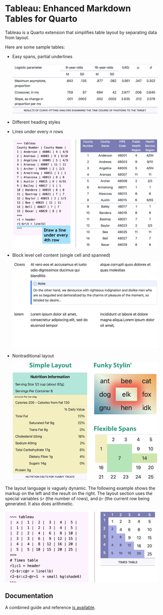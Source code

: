 # Tableau: Enhanced Markdown Tables for Quarto

Tableau is a Quarto extension that simplifies table layout by separating
data from layout.

Here are some sample tables:

* Easy spans, partial underlines

  ![An APA Style table](README_ASSETS/apa.png)

* Different heading styles
* Lines under every _n_ rows

  ![County data](README_ASSETS/counties.png)

* Block level cell content (single cell and spanned)

  ![Lorem](README_ASSETS/lorem.png)

* Nontraditional layout

  ![Various layouts](README_ASSETS/funky.png)

The layout language is vaguely dynamic. The following example shows the
markup on the left and the result on the right. The layout section uses
the special variables `$r` (the number of rows), and `@r` (the current
row being generated. It also does arithmetic.

![Multiplication table](README_ASSETS/times-table.png)

## Documentation

A combined guide and reference [is available](...).
